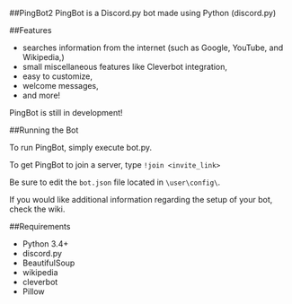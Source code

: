 ##PingBot2
PingBot is a Discord.py bot made using Python (discord.py)

##Features
- searches information from the internet (such as Google, YouTube, and Wikipedia,)
- small miscellaneous features like Cleverbot integration,
- easy to customize,
- welcome messages,
- and more!

PingBot is still in development!

##Running the Bot

To run PingBot, simply execute bot.py.

To get PingBot to join a server, type `!join <invite_link>`

Be sure to edit the `bot.json` file located in `\user\config\`.

If you would like additional information regarding the setup of your bot, check the wiki.

##Requirements

- Python 3.4+
- discord.py
- BeautifulSoup
- wikipedia
- cleverbot
- Pillow